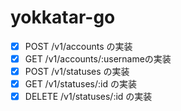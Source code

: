 # yokkatar-go

 - [x] POST   /v1/accounts の実装
 - [x] GET    /v1/accounts/:usernameの実装
 - [x] POST   /v1/statuses の実装
 - [x] GET    /v1/statuses/:id の実装
 - [x] DELETE /v1/statuses/:id の実装
